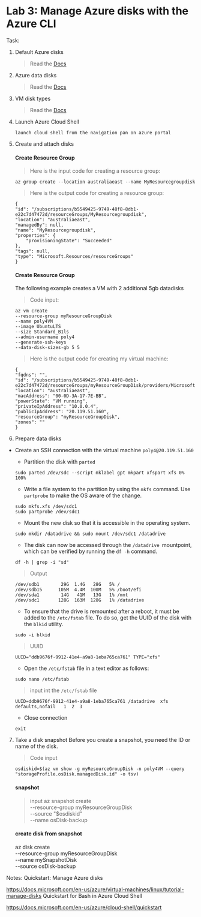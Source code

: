 # Lab 3: Manage Azure disks with the Azure CLI

Task:

1. Default Azure disks
    > Read the [Docs](https://docs.microsoft.com/en-us/azure/virtual-machines/linux/tutorial-manage-disks)

2. Azure data disks
    > Read the [Docs](https://docs.microsoft.com/en-us/azure/virtual-machines/linux/tutorial-manage-disks)

3. VM disk types
    > Read the [Docs](https://docs.microsoft.com/en-us/azure/virtual-machines/linux/tutorial-manage-disks)

4. Launch Azure Cloud Shell
    ```
    launch cloud shell from the navigation pan on azure portal
    ```
5. Create and attach disks
    #### Create Resource Group
    > Here is the input code for creating a resource group:
    ```
    az group create --location australiaeast --name MyResourcegroupdisk
    ```
    > Here is the output code for creating a resource group:
    ```
    {
    "id": "/subscriptions/b5549425-9749-48f8-8db1-e22c7d47472d/resourceGroups/MyResourcegroupdisk",
    "location": "australiaeast",
    "managedBy": null,
    "name": "MyResourcegroupdisk",
    "properties": {
        "provisioningState": "Succeeded"
    },
    "tags": null,
    "type": "Microsoft.Resources/resourceGroups"
    }
    ```
    #### Create Resource Group
    The following example creates a VM with 2 additional 5gb datadisks
    > Code input:
    ```
    az vm create
    --resource-group myResourceGroupDisk
    --name poly4VM
    --image UbuntuLTS
    --size Standard_B1ls
    --admin-username poly4
    --generate-ssh-keys
    --data-disk-sizes-gb 5 5
    ```

    > Here is the output code for creating my virtual machine:
    ```
    {
    "fqdns": "",
    "id": "/subscriptions/b5549425-9749-48f8-8db1-e22c7d47472d/resourceGroups/myResourceGroupDisk/providers/Microsoft.Compute/virtualMachines/poly4VM",
    "location": "australiaeast",
    "macAddress": "00-0D-3A-17-7E-BB",
    "powerState": "VM running",
    "privateIpAddress": "10.0.0.4",
    "publicIpAddress": "20.119.51.160",
    "resourceGroup": "myResourceGroupDisk",
    "zones": ""
    }
    ```
6. Prepare data disks

* Create an SSH connection with the virtual machine
    `poly4@20.119.51.160`
    * Partition the disk with `parted`
    ```
    sudo parted /dev/sdc --script mklabel gpt mkpart xfspart xfs 0% 100%
    ```
    * Write a file system to the partition by using the `mkfs` command. Use `partprobe` to make the OS aware of the change.
    ```
    sudo mkfs.xfs /dev/sdc1
    sudo partprobe /dev/sdc1
    ```

    * Mount the new disk so that it is accessible in the operating system.
    ```
    sudo mkdir /datadrive && sudo mount /dev/sdc1 /datadrive
    ```
    * The disk can now be accessed through the `/datadrive `mountpoint, which can be verified by running the `df -h` command.
    ```
    df -h | grep -i "sd"
    ```
    > Output
    ```
    /dev/sdb1        29G  1.4G   28G   5% /
    /dev/sdb15      105M  4.4M  100M   5% /boot/efi
    /dev/sda1        14G   41M   13G   1% /mnt
    /dev/sdc1       128G  163M  128G   1% /datadrive
    ```
    * To ensure that the drive is remounted after a reboot, it must be added to the `/etc/fstab` file. To do so, get the UUID of the disk with the `blkid` utility.
    ```
    sudo -i blkid
    ```
    > UUID
    ```
    UUID="ddb9676f-9912-41e4-a9a8-1eba765ca761" TYPE="xfs"
    ```
    * Open the `/etc/fstab` file in a text editor as follows:
    ```
    sudo nano /etc/fstab
    ```
    > input int the `/etc/fstab` file
    ```
    UUID=ddb9676f-9912-41e4-a9a8-1eba765ca761 /datadrive  xfs defaults,nofail   1  2  3
    ```
    * Close connection
    ```
    exit
    ```
7. Take a disk snapshot
    Before you create a snapshot, you need the ID or name of the disk.
    > Code input
    ```
    osdiskid=$(az vm show -g myResourceGroupDisk -n poly4VM --query "storageProfile.osDisk.managedDisk.id" -o tsv)
    ```
    #### snapshot
    > input 
    az snapshot create \
    --resource-group myResourceGroupDisk \
    --source "$osdiskid" \
    --name osDisk-backup

    #### create disk from snapshot
    az disk create \
   --resource-group myResourceGroupDisk \
   --name mySnapshotDisk \
   --source osDisk-backup


Notes:
Quickstart: Manage Azure disks

https://docs.microsoft.com/en-us/azure/virtual-machines/linux/tutorial-manage-disks
Quickstart for Bash in Azure Cloud Shell

https://docs.microsoft.com/en-us/azure/cloud-shell/quickstart